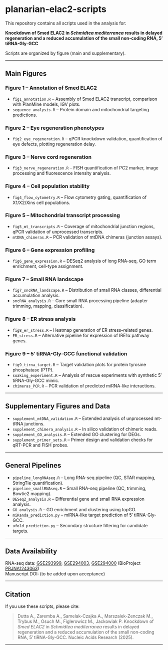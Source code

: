 
# planarian-elac2-scripts

This repository contains all scripts used in the analysis for:

**Knockdown of Smed ELAC2 in *Schmidtea mediterranea* results in delayed regeneration and a reduced accumulation of the small non-coding RNA, 5′ tiRNA-Gly-GCC**  

Scripts are organized by figure (main and supplementary).

---

## Main Figures

### Figure 1 – Annotation of Smed ELAC2
- `fig1_annotation.R` – Assembly of Smed ELAC2 transcript, comparison with PlanMine models, IGV plots.  
- `sequence_analysis.R` – Protein domain and mitochondrial targeting predictions.

### Figure 2 – Eye regeneration phenotypes
- `fig2_eye_regeneration.R` – qPCR knockdown validation, quantification of eye defects, plotting regeneration delay.

### Figure 3 – Nerve cord regeneration
- `fig3_nerve_regeneration.R` – FISH quantification of PC2 marker, image processing and fluorescence intensity analysis.

### Figure 4 – Cell population stability
- `fig4_flow_cytometry.R` – Flow cytometry gating, quantification of X1/X2/Xins cell populations.

### Figure 5 – Mitochondrial transcript processing
- `fig5_mt_transcripts.R` – Coverage of mitochondrial junction regions, qPCR validation of unprocessed transcripts.  
- `mtDNA_chimeras.R` – PCR validation of mtDNA chimeras (junction assays).

### Figure 6 – Gene expression profiling
- `fig6_gene_expression.R` – DESeq2 analysis of long RNA-seq, GO term enrichment, cell-type assignment.

### Figure 7 – Small RNA landscape
- `fig7_sncRNA_landscape.R` – Distribution of small RNA classes, differential accumulation analysis.  
- `sncRNA_analysis.R` – Core small RNA processing pipeline (adapter trimming, mapping, classification).

### Figure 8 – ER stress analysis
- `fig8_er_stress.R` – Heatmap generation of ER stress–related genes.  
- `ER_stress.R` – Alternative pipeline for expression of IRE1α pathway genes.

### Figure 9 – 5′ tiRNA-Gly-GCC functional validation
- `fig9_tirna_target.R` – Target validation plots for protein tyrosine phosphatase (PTP).  
- `soaking_experiment.R` – Analysis of rescue experiments with synthetic 5′ tiRNA-Gly-GCC mimic.  
- `chimeras_PCR.R` – PCR validation of predicted miRNA-like interactions.

---

## Supplementary Figures and Data

- `supplement_mtDNA_validation.R` – Extended analysis of unprocessed mt-tRNA junctions.  
- `supplement_chimera_analysis.R` – In silico validation of chimeric reads.  
- `supplement_GO_analysis.R` – Extended GO clustering for DEGs.  
- `supplement_primer_sets.R` – Primer design and validation checks for qRT-PCR and FISH probes.  

---

## General Pipelines

- `pipeline_longRNAseq.R` – Long RNA-seq pipeline (QC, STAR mapping, StringTie quantification).  
- `pipeline_smallRNAseq.R` – Small RNA-seq pipeline (QC, trimming, Bowtie2 mapping).  
- `DESeq2_analysis.R` – Differential gene and small RNA expression analysis.  
- `GO_analysis.R` – GO enrichment and clustering using topGO.  
- `miRanda_prediction.py` – miRNA-like target prediction of 5′ tiRNA-Gly-GCC.  
- `ufold_prediction.py` – Secondary structure filtering for candidate targets.  

---

## Data Availability

RNA-seq data: [GSE293999](https://www.ncbi.nlm.nih.gov/geo/query/acc.cgi?acc=GSE293999), [GSE294003](https://www.ncbi.nlm.nih.gov/geo/query/acc.cgi?acc=GSE294003), [GSE294000](https://www.ncbi.nlm.nih.gov/geo/query/acc.cgi?acc=GSE294000) (BioProject [PRJNA1243063](https://www.ncbi.nlm.nih.gov/bioproject/PRJNA1243063))  
Manuscript DOI: (to be added upon acceptance)

---

## Citation

If you use these scripts, please cite:  
> Dutta A., Zaremba A., Samelak-Czajka A., Marszalek-Zenczak M., Trybus M., Osuch M., Figlerowicz M., Jackowiak P. Knockdown of *Smed ELAC2* in *Schmidtea mediterranea* results in delayed regeneration and a reduced accumulation of the small non-coding RNA, 5′ tiRNA-Gly-GCC. Nucleic Acids Research (2025).

---


